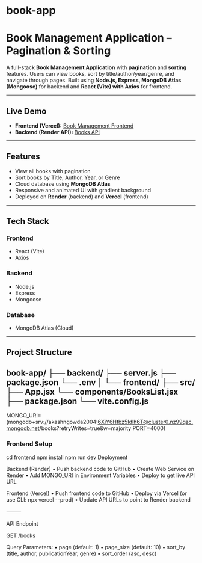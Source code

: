 # book-app
# Book Management Application – Pagination & Sorting

A full-stack **Book Management Application** with **pagination** and **sorting** features. Users can view books, sort by title/author/year/genre, and navigate through pages. Built using **Node.js, Express, MongoDB Atlas (Mongoose)** for backend and **React (Vite) with Axios** for frontend.

---

## **Live Demo**

- **Frontend (Vercel):** [Book Management Frontend](https://book-app-frontend-5l1w03orv-akash-n-s-projects.vercel.app/)
- **Backend (Render API):** [Books API](https://book-app-3hiu.onrender.com/books)  

---

## **Features**

- View all books with pagination
- Sort books by Title, Author, Year, or Genre
- Cloud database using **MongoDB Atlas**
- Responsive and animated UI with gradient background
- Deployed on **Render** (backend) and **Vercel** (frontend)

---

## **Tech Stack**

### **Frontend**
- React (Vite)
- Axios

### **Backend**
- Node.js
- Express
- Mongoose

### **Database**
- MongoDB Atlas (Cloud)

---

## **Project Structure**
book-app/
├── backend/
├── server.js
├── package.json
└── .env
│
└── frontend/
├── src/
├── App.jsx
└── components/BooksList.jsx
├── package.json
└── vite.config.js
---
MONGO_URI=(mongodb+srv://akashngowda2004:6XiY6Htbz5IdIh6T@cluster0.nz99qzc.mongodb.net/books?retryWrites=true&w=majority
PORT=4000)
### Frontend Setup
cd frontend
npm install
npm run dev
Deployment

Backend (Render)
	•	Push backend code to GitHub
	•	Create Web Service on Render
	•	Add MONGO_URI in Environment Variables
	•	Deploy to get live API URL

Frontend (Vercel)
	•	Push frontend code to GitHub
	•	Deploy via Vercel (or use CLI: npx vercel --prod)
	•	Update API URLs to point to Render backend

⸻

API Endpoint

GET /books

Query Parameters:
	•	page (default: 1)
	•	page_size (default: 10)
	•	sort_by (title, author, publicationYear, genre)
	•	sort_order (asc, desc)
